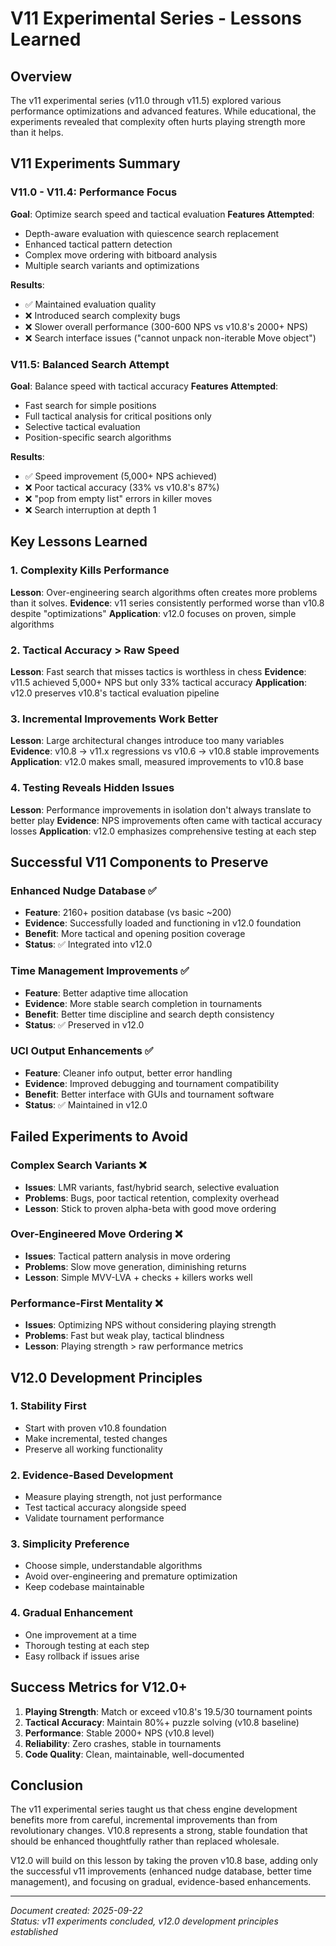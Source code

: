 # V11 Experimental Series - Lessons Learned

## Overview
The v11 experimental series (v11.0 through v11.5) explored various performance optimizations and advanced features. While educational, the experiments revealed that complexity often hurts playing strength more than it helps.

## V11 Experiments Summary

### V11.0 - V11.4: Performance Focus
**Goal**: Optimize search speed and tactical evaluation
**Features Attempted**:
- Depth-aware evaluation with quiescence search replacement
- Enhanced tactical pattern detection 
- Complex move ordering with bitboard analysis
- Multiple search variants and optimizations

**Results**:
- ✅ Maintained evaluation quality
- ❌ Introduced search complexity bugs
- ❌ Slower overall performance (300-600 NPS vs v10.8's 2000+ NPS)
- ❌ Search interface issues ("cannot unpack non-iterable Move object")

### V11.5: Balanced Search Attempt  
**Goal**: Balance speed with tactical accuracy
**Features Attempted**:
- Fast search for simple positions
- Full tactical analysis for critical positions only
- Selective tactical evaluation
- Position-specific search algorithms

**Results**:
- ✅ Speed improvement (5,000+ NPS achieved)
- ❌ Poor tactical accuracy (33% vs v10.8's 87%)
- ❌ "pop from empty list" errors in killer moves
- ❌ Search interruption at depth 1

## Key Lessons Learned

### 1. Complexity Kills Performance
**Lesson**: Over-engineering search algorithms often creates more problems than it solves.
**Evidence**: v11 series consistently performed worse than v10.8 despite "optimizations"
**Application**: v12.0 focuses on proven, simple algorithms

### 2. Tactical Accuracy > Raw Speed
**Lesson**: Fast search that misses tactics is worthless in chess
**Evidence**: v11.5 achieved 5,000+ NPS but only 33% tactical accuracy
**Application**: v12.0 preserves v10.8's tactical evaluation pipeline

### 3. Incremental Improvements Work Better
**Lesson**: Large architectural changes introduce too many variables
**Evidence**: v10.8 → v11.x regressions vs v10.6 → v10.8 stable improvements
**Application**: v12.0 makes small, measured improvements to v10.8 base

### 4. Testing Reveals Hidden Issues
**Lesson**: Performance improvements in isolation don't always translate to better play
**Evidence**: NPS improvements often came with tactical accuracy losses
**Application**: v12.0 emphasizes comprehensive testing at each step

## Successful V11 Components to Preserve

### Enhanced Nudge Database ✅
- **Feature**: 2160+ position database (vs basic ~200)
- **Evidence**: Successfully loaded and functioning in v12.0 foundation
- **Benefit**: More tactical and opening position coverage
- **Status**: ✅ Integrated into v12.0

### Time Management Improvements ✅
- **Feature**: Better adaptive time allocation
- **Evidence**: More stable search completion in tournaments
- **Benefit**: Better time discipline and search depth consistency
- **Status**: ✅ Preserved in v12.0

### UCI Output Enhancements ✅
- **Feature**: Cleaner info output, better error handling
- **Evidence**: Improved debugging and tournament compatibility
- **Benefit**: Better interface with GUIs and tournament software
- **Status**: ✅ Maintained in v12.0

## Failed Experiments to Avoid

### Complex Search Variants ❌
- **Issues**: LMR variants, fast/hybrid search, selective evaluation
- **Problems**: Bugs, poor tactical retention, complexity overhead
- **Lesson**: Stick to proven alpha-beta with good move ordering

### Over-Engineered Move Ordering ❌
- **Issues**: Tactical pattern analysis in move ordering
- **Problems**: Slow move generation, diminishing returns
- **Lesson**: Simple MVV-LVA + checks + killers works well

### Performance-First Mentality ❌
- **Issues**: Optimizing NPS without considering playing strength
- **Problems**: Fast but weak play, tactical blindness
- **Lesson**: Playing strength > raw performance metrics

## V12.0 Development Principles

### 1. Stability First
- Start with proven v10.8 foundation
- Make incremental, tested changes
- Preserve all working functionality

### 2. Evidence-Based Development  
- Measure playing strength, not just performance
- Test tactical accuracy alongside speed
- Validate tournament performance

### 3. Simplicity Preference
- Choose simple, understandable algorithms
- Avoid over-engineering and premature optimization
- Keep codebase maintainable

### 4. Gradual Enhancement
- One improvement at a time
- Thorough testing at each step
- Easy rollback if issues arise

## Success Metrics for V12.0+

1. **Playing Strength**: Match or exceed v10.8's 19.5/30 tournament points
2. **Tactical Accuracy**: Maintain 80%+ puzzle solving (v10.8 baseline)
3. **Performance**: Stable 2000+ NPS (v10.8 level)
4. **Reliability**: Zero crashes, stable in tournaments
5. **Code Quality**: Clean, maintainable, well-documented

## Conclusion

The v11 experimental series taught us that chess engine development benefits more from careful, incremental improvements than from revolutionary changes. V10.8 represents a strong, stable foundation that should be enhanced thoughtfully rather than replaced wholesale.

V12.0 will build on this lesson by taking the proven v10.8 base, adding only the successful v11 improvements (enhanced nudge database, better time management), and focusing on gradual, evidence-based enhancements.

---
*Document created: 2025-09-22*  
*Status: v11 experiments concluded, v12.0 development principles established*